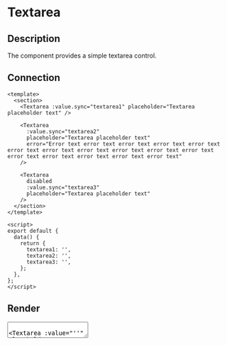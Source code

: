 # Textarea

## Description

The component provides a simple textarea control.

## Connection

```vue
<template>
  <section>
    <Textarea :value.sync="textarea1" placeholder="Textarea placeholder text" />

    <Textarea
      :value.sync="textarea2"
      placeholder="Textarea placeholder text"
      error="Error text error text error text error text error text error text error text error text error text error text error text error text error text error text error text error text"
    />

    <Textarea
      disabled
      :value.sync="textarea3"
      placeholder="Textarea placeholder text"
    />
  </section>
</template>

<script>
export default {
  data() {
    return {
      textarea1: '',
      textarea2: '',
      textarea3: '',
    };
  },
};
</script>
```

## Render

<Textarea :value="''" placeholder="Textarea placeholder text" />

<Textarea :value="''" placeholder="Textarea placeholder text" error="Error text error text error text error text error text error text error text error text error text error text error text error text error text" />

<Textarea :value="''" placeholder="Textarea placeholder text" disabled />

## Styles

<code class="nowrap">~/src/stylus/utils/\_variables.styl</code>

```stylus
$inputs = {
  height--textarea: 200px,

  padding: 16px,

  background--default: rgba($colors.primary, $opacites.pop),
  background--error: rgba($colors.bird, $opacites.pop),
}
```

<code class="nowrap">~/src/stylus/utils/\_placeholders.styl</code>

```stylus
// Forms

$input__background($background)
  background $background

  &:hover
    background lighten($background, $effects.amount)

  &:active,
  &:focus
    background darken($background, $effects.amount)

$input
  // ...

  &__wrapper
    // ...

    &--disabled
      // ...
  
    &--error
      // ...

  &__error
    // ...
```

## API

[controls.js](/components/controls)

[inputs.js](/components/inputs)

## Source code

<code class="nowrap">@/src/components/Textarea/Textarea.vue</code>

<<< @/src/components/Textarea/Textarea.vue
